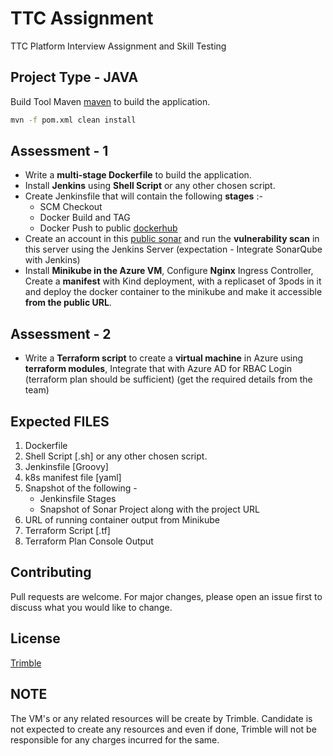# TTC Assignment

TTC Platform Interview Assignment and Skill Testing

## Project Type - JAVA

Build Tool Maven [maven](https://maven.apache.org/) to build the application.

```bash
mvn -f pom.xml clean install
```

## Assessment - 1

- Write a __multi-stage Dockerfile__ to build the application.
- Install __Jenkins__ using __Shell Script__ or any other chosen script.
- Create Jenkinsfile that will contain the following __stages__ :-
     - SCM Checkout
     - Docker Build and TAG
     - Docker Push to public [dockerhub](https://hub.docker.com/)
- Create an account in this [public sonar](https://sonarcloud.io/explore/projects) and run the __vulnerability scan__ in this server using the Jenkins Server (expectation - Integrate SonarQube with Jenkins)
- Install __Minikube in the Azure VM__, Configure __Nginx__ Ingress Controller, Create a __manifest__ with Kind deployment, with a replicaset of 3pods in it and deploy the docker container to the minikube and make it accessible __from the public URL__.


## Assessment - 2
- Write a __Terraform script__ to create a __virtual machine__ in Azure using __terraform modules__, Integrate that with Azure AD for RBAC Login (terraform plan should be sufficient) (get the required details from the team)


## Expected FILES
1. Dockerfile
2. Shell Script [.sh] or any other chosen script.
3. Jenkinsfile [Groovy]
4. k8s manifest file [yaml]
5. Snapshot of the following - 
     - Jenkinsfile Stages
     - Snapshot of Sonar Project along with the project URL
5. URL of running container output from Minikube
6. Terraform Script [.tf]
7. Terraform Plan Console Output

## Contributing
Pull requests are welcome. For major changes, please open an issue first to discuss what you would like to change.


## License
[Trimble](https://www.trimble.com/)

## NOTE
The VM's or any related resources will be create by Trimble. Candidate is not expected to create any resources and even if done, Trimble will not be responsible for any charges incurred for the same.   

